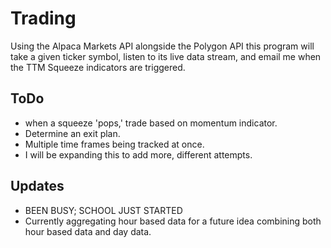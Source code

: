 # Trading
Using the Alpaca Markets API alongside the Polygon API this program will take a given ticker symbol, listen to its live data stream, and email me when the TTM Squeeze indicators are triggered.

## ToDo
* when a squeeze 'pops,' trade based on momentum indicator.
* Determine an exit plan.
* Multiple time frames being tracked at once.
* I will be expanding this to add more, different attempts. 

## Updates
* BEEN BUSY; SCHOOL JUST STARTED
* Currently aggregating hour based data for a future idea combining both hour based data and day data.